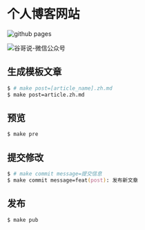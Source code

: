 # 个人博客网站


![github pages](https://github.com/guzhongren/guzhongren.github.io/workflows/github%20pages/badge.svg)


![谷哥说-微信公众号](https://ftp.bmp.ovh/imgs/2020/02/b7282c60d4d581ad.png)

## 生成模板文章

```zsh
$ # make post=[article_name].zh.md
$ make post=article.zh.md
```

## 预览

```zsh
$ make pre
```

## 提交修改

```zsh
$ # make commit message=提交信息
$ make commit message=feat(post): 发布新文章
```

## 发布

```zsh
$ make pub
```